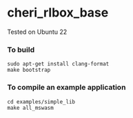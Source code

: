 # cheri_rlbox_base

Tested on Ubuntu 22

### To build
`sudo apt-get install clang-format`  
`make bootstrap`


### To compile an example application
`cd examples/simple_lib`  
`make all_mswasm`

